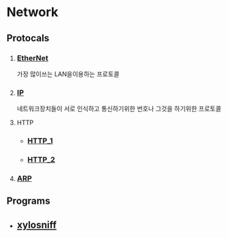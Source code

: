 # Network 

## Protocals

1. ### [EtherNet](./protocols/Ethernet.md)
    가장 많이쓰는 LAN을이용하는 프로토콜
2. ### [IP](./protocols/Ip.md)
    네트워크장치들이 서로 인식하고 통신하기위한 번호나 그것을 하기위한 프로토콜

3. HTTP
    - ### [HTTP_1](./protocols/http1.md)
    - ### [HTTP_2](./protocols/http2.md)

5. ### [ARP](./protocols/arp.md)

## Programs
- ## [xylosniff](./program/snifftool/xylosniff.md)